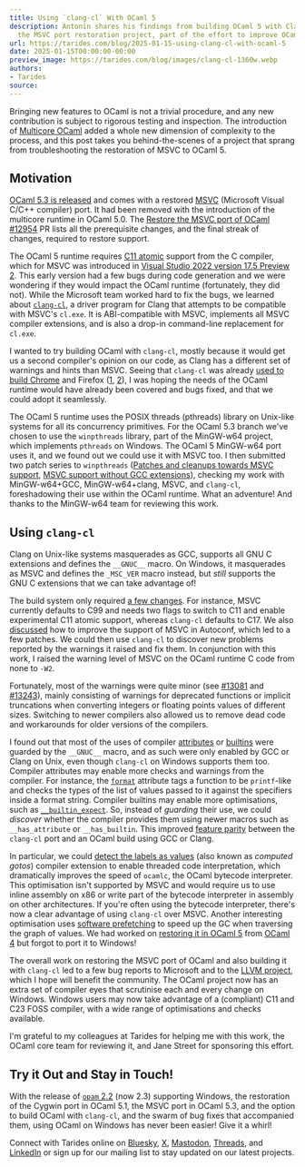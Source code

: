 ```yaml
---
title: Using `clang-cl` With OCaml 5
description: Antonin shares his findings from building OCaml 5 with Clang-cl during
  the MSVC port restoration project, part of the effort to improve OCaml on Windows!
url: https://tarides.com/blog/2025-01-15-using-clang-cl-with-ocaml-5
date: 2025-01-15T00:00:00-00:00
preview_image: https://tarides.com/blog/images/clang-cl-1360w.webp
authors:
- Tarides
source:
---
```


<p>Bringing new features to OCaml is not a trivial procedure, and any new contribution is subject to rigorous testing and inspection. The introduction of <a href="https://tarides.com/blog/2023-07-07-making-ocaml-5-succeed-for-developers-and-organisations/">Multicore OCaml</a> added a whole new dimension of complexity to the process, and this post takes you behind-the-scenes of a project that sprang from troubleshooting the restoration of MSVC to OCaml 5.</p>
<h2>Motivation</h2>
<p><a href="https://tarides.com/blog/2025-01-09-ocaml-5-3-features-and-fixes/">OCaml 5.3 is released</a> and comes with a restored <a href="https://learn.microsoft.com/en-us/cpp/?view=msvc-170">MSVC</a> (Microsoft Visual C/C++ compiler) port. It had been removed with the introduction of the multicore runtime in OCaml 5.0. The <a href="https://github.com/ocaml/ocaml/pull/12954">Restore the MSVC port of OCaml #12954</a> PR lists all the prerequisite changes, and the final streak of changes, required to restore support.</p>
<p>The OCaml 5 runtime requires <a href="https://en.cppreference.com/w/c/atomic">C11 atomic</a> support from the C compiler, which for MSVC was introduced in <a href="https://devblogs.microsoft.com/cppblog/c11-atomics-in-visual-studio-2022-version-17-5-preview-2/">Visual Studio 2022 version 17.5 Preview 2</a>. This early version had a few bugs during code generation and we were wondering if they would impact the OCaml runtime (fortunately, they did not). While the Microsoft team worked hard to fix the bugs, we learned about <a href="https://clang.llvm.org/docs/UsersManual.html#clang-cl"><code>clang-cl</code></a>, a driver program for Clang that attempts to be compatible with MSVC's <code>cl.exe</code>. It is ABI-compatible with MSVC, implements all MSVC compiler extensions, and is also a drop-in command-line replacement for <code>cl.exe</code>.</p>
<p>I wanted to try building OCaml with <code>clang-cl</code>, mostly because it would get us a second compiler's opinion on our code, as Clang has a different set of warnings and hints than MSVC. Seeing that <code>clang-cl</code> was already <a href="https://blog.llvm.org/2018/03/clang-is-now-used-to-build-chrome-for.html">used to build Chrome</a> and Firefox (<a href="https://blog.mozilla.org/nfroyd/2018/05/29/when-implementation-monoculture-right-thing/">1</a>, <a href="https://blog.mozilla.org/nfroyd/2019/04/25/an-unexpected-benefit-of-standardizing-on-clang-cl/">2</a>), I was hoping the needs of the OCaml runtime would have already been covered and bugs fixed, and that we could adopt it seamlessly.</p>
<p>The OCaml 5 runtime uses the POSIX threads (pthreads) library on Unix-like systems for all its concurrency primitives. For the OCaml 5.3 branch we've chosen to use the <code>winpthreads</code> library, part of the MinGW-w64 project, which implements <code>pthreads</code> on Windows. The OCaml 5 MinGW-w64 port uses it, and we found out we could use it with MSVC too. I then submitted two patch series to <code>winpthreads</code> (<a href="https://sourceforge.net/p/mingw-w64/mailman/mingw-w64-public/thread/20231204154806.2076-1-antonin@tarides.com/#msg58709057">Patches and cleanups towards MSVC support</a>, <a href="https://sourceforge.net/p/mingw-w64/mailman/mingw-w64-public/thread/20240126143246.12930-1-antonin@tarides.com/#msg58729186">MSVC support without GCC extensions</a>), checking my work with MinGW-w64+GCC, MinGW-w64+clang, MSVC, and <code>clang-cl</code>, foreshadowing their use within the OCaml runtime. What an adventure! And thanks to the MinGW-w64 team for reviewing this work.</p>
<h2>Using <code>clang-cl</code></h2>
<p>Clang on Unix-like systems masquerades as GCC, supports all GNU C extensions and defines the <code>__GNUC__</code> macro. On Windows, it masquerades as MSVC and defines the <code>_MSC_VER</code> macro instead, but <em>still</em> supports the GNU C extensions that we can take advantage of!</p>
<p>The build system only required <a href="https://github.com/ocaml/ocaml/pull/13093">a few changes</a>. For instance, MSVC currently defaults to C99 and needs two flags to switch to C11 and enable experimental C11 atomic support, whereas <code>clang-cl</code> defaults to C17. We also <a href="https://lists.gnu.org/archive/html/autoconf/2024-04/msg00000.html">discussed</a> how to improve the support of MSVC in Autoconf, which led to a few patches. We could then use <code>clang-cl</code> to discover new problems reported by the warnings it raised and fix them. In conjunction with this work, I raised the warning level of MSVC on the OCaml runtime C code from none to <code>-W2</code>.</p>
<p>Fortunately, most of the warnings were quite minor (see <a href="https://github.com/ocaml/ocaml/pull/13081">#13081</a> and <a href="https://github.com/ocaml/ocaml/pull/13243">#13243</a>), mainly consisting of warnings for deprecated functions or implicit truncations when converting integers or floating points values of different sizes. Switching to newer compilers also allowed us to remove dead code and workarounds for older versions of the compilers.</p>
<p>I found out that most of the uses of compiler <a href="https://clang.llvm.org/docs/AttributeReference.html">attributes</a> or <a href="https://clang.llvm.org/docs/LanguageExtensions.html#id33">builtins</a> were guarded by the <code>__GNUC__</code> macro, and as such were only enabled by GCC or Clang on Unix, even though <code>clang-cl</code> on Windows supports them too. Compiler attributes may enable more checks and warnings from the compiler. For instance, the <a href="https://clang.llvm.org/docs/AttributeReference.html#format"><code>format</code></a> attribute tags a function to be <code>printf</code>-like and checks the types of the list of values passed to it against the specifiers inside a format string. Compiler builtins may enable more optimisations, such as <a href="https://clang.llvm.org/docs/LanguageExtensions.html#builtin-expect"><code>__builtin_expect</code></a>. So, instead of <em>guarding</em> their use, we could <em>discover</em> whether the compiler provides them using newer macros such as <code>__has_attribute</code> or <code>__has_builtin</code>. This improved <a href="https://github.com/ocaml/ocaml/pull/13280">feature parity</a> between the <code>clang-cl</code> port and an OCaml build using GCC or Clang.</p>
<p>In particular, we could <a href="https://github.com/ocaml/ocaml/pull/13239">detect the labels as values</a> (also known as <em>computed gotos</em>) compiler extension to enable threaded code interpretation, which dramatically improves the speed of <code>ocamlc</code>, the OCaml bytecode interpreter. This optimisation isn't supported by MSVC and would require us to use inline assembly on x86 or write part of the bytecode interpreter in assembly on other architectures. If you're often using the bytecode interpreter, there's now a clear advantage of using <code>clang-cl</code> over MSVC. Another interesting optimisation uses <a href="https://github.com/ocaml/ocaml/pull/13238">software prefetching</a> to speed up the GC when traversing the graph of values. We had worked on <a href="https://github.com/ocaml/ocaml/pull/11827">restoring it in OCaml 5</a> from <a href="https://github.com/ocaml/ocaml/pull/10195">OCaml 4</a> but forgot to port it to Windows!</p>
<p>The overall work on restoring the MSVC port of OCaml and also building it with <code>clang-cl</code> led to a few bug reports to Microsoft and to the <a href="https://github.com/llvm/llvm-project/issues?q=is:issue%20author:MisterDA">LLVM project</a>, which I hope will benefit the community. The OCaml project now has an extra set of compiler eyes that scrutinise each and every change on Windows. Windows users may now take advantage of a (compliant) C11 and C23 FOSS compiler, with a wide range of optimisations and checks available.</p>
<p>I'm grateful to my colleagues at Tarides for helping me with this work, the OCaml core team for reviewing it, and Jane Street for sponsoring this effort.</p>
<h2>Try it Out and Stay in Touch!</h2>
<p>With the release of <a href="https://opam.ocaml.org/blog/opam-2-2-0/"><code>opam</code> 2.2</a> (now 2.3) supporting Windows, the restoration of the Cygwin port in OCaml 5.1, the MSVC port in OCaml 5.3, and the option to build OCaml with <code>clang-cl</code>, and the swarm of bug fixes that accompanied them, using OCaml on Windows has never been easier! Give it a whirl!</p>
<p>Connect with Tarides online on <a href="https://bsky.app/profile/tarides.com">Bluesky</a>, <a href="https://twitter.com/tarides_">X</a>, <a href="https://mastodon.social/@tarides">Mastodon</a>, <a href="https://www.threads.net/@taridesltd">Threads</a>, and <a href="https://www.linkedin.com/company/tarides">LinkedIn</a> or sign up for our mailing list to stay updated on our latest projects.</p>

